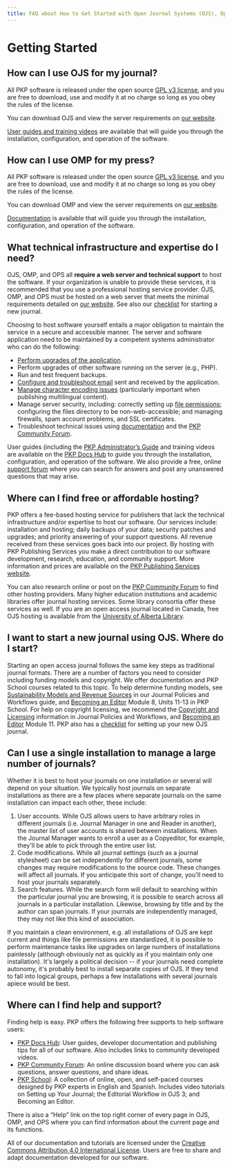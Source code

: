 ```yaml
---
title: FAQ about How to Get Started with Open Journal Systems (OJS), Open Monograph Press (OMP), and Open Preprint Systems (OPS)
---
```


# Getting Started

## How can I use OJS for my journal?

All PKP software is released under the open source [GPL v3 license](http://www.gnu.org/licenses/gpl-3.0.html), and you are free to download, use and modify it at no charge so long as you obey the rules of the license.

You can download OJS and view the server requirements on [our website](https://pkp.sfu.ca/ojs/ojs_download/).

[User guides and training videos](https://docs.pkp.sfu.ca) are available that will guide you through the installation, configuration, and operation of the software.

## How can I use OMP for my press?

All PKP software is released under the open source [GPL v3 license](http://www.gnu.org/licenses/gpl-3.0.html), and you are free to download, use and modify it at no charge so long as you obey the rules of the license.

You can download OMP and view the server requirements on [our website](https://pkp.sfu.ca/omp/omp_download/).

[Documentation](https://docs.pkp.sfu.ca) is available that will guide you through the installation, configuration, and operation of the software.

## What technical infrastructure and expertise do I need?

OJS, OMP, and OPS all **require a web server and technical support** to host the software. If your organization is unable to provide these services, it is recommended that you use a professional hosting service provider.  OJS, OMP, and OPS must be hosted on a web server that meets the minimal requirements detailed on [our website](https://pkp.sfu.ca/ojs/ojs_download/). See also our [checklist](https://docs.pkp.sfu.ca/starting-a-journal/) for starting a new journal.

Choosing to host software yourself entails a major obligation to maintain the service in a secure and accessible manner. The server and software application need to be maintained by a competent systems administrator who can do the following:

* [Perform upgrades of the application](/dev/upgrade-guide/).
* Perform upgrades of other software running on the server (e.g., PHP).
* Run and test frequent backups.
* [Configure and troubleshoot email](https://docs.pkp.sfu.ca/admin-guide/en/email) sent and received by the application.
* [Manage character encoding issues](https://docs.pkp.sfu.ca/admin-guide/en/troubleshooting#character-encoding) (particularly important when publishing multilingual content).
* Manage server security, including: correctly setting up [file permissions](https://docs.pkp.sfu.ca/admin-guide/en/troubleshooting#permissions-file-access-etc); configuring the files directory to be non-web-accessible; and managing firewalls, spam account problems, and SSL certificates.
* Troubleshoot technical issues using [documentation](https://docs.pkp.sfu.ca/index.html) and the [PKP Community Forum](https://forum.pkp.sfu.ca/).

User guides (including the [PKP Administrator’s Guide](https://docs.pkp.sfu.ca/admin-guide/en/) and training videos are available on the [PKP Docs Hub](https://docs.pkp.sfu.ca/) to guide you through the installation, configuration, and operation of the software. We also provide a free, online [support forum](https://forum.pkp.sfu.ca/) where you can search for answers and post any unanswered questions that may arise.

## Where can I find free or affordable hosting?

PKP offers a fee-based hosting service for publishers that lack the technical infrastructure and/or expertise to host our software. Our services include: installation and hosting; daily backups of your data; security patches and upgrades; and priority answering of your support questions. All revenue received from these services goes back into our project. By hosting with PKP Publishing Services you make a direct contribution to our software development, research, education, and community support. More information and prices are available on the [PKP Publishing Services website](https://pkpservices.sfu.ca/).

You can also research online or post on the [PKP Community Forum](https://forum.pkp.sfu.ca/) to find other hosting providers. Many higher education institutions and academic libraries offer journal hosting services. Some library consortia offer these services as well. If you are an open access journal located in Canada, free OJS hosting is available from the [University of Alberta Library](https://www.library.ualberta.ca/publishing/).

## I want to start a new journal using OJS. Where do I start?

Starting an open access journal follows the same key steps as traditional journal formats. There are a number of factors you need to consider including funding models and copyright. We offer documentation and PKP School courses related to this topic. To help determine funding models, see [Sustainability Models and Revenue Sources](https://docs.pkp.sfu.ca/journal-policies-workflows/en/sustainability) in our Journal Policies and Workflows guide, and [Becoming an Editor](https://pkpschool.sfu.ca/courses/becoming-an-editor/) Module 8, Units 11-13 in PKP School. For help on copyright licensing, we recommend the [Copyright and Licensing](https://docs.pkp.sfu.ca/journal-policies-workflows/en/copyright-licensing) information in Journal Policies and Workflows, and [Becoming an Editor](https://pkpschool.sfu.ca/courses/becoming-an-editor/) Module 11. PKP also has a [checklist](https://docs.pkp.sfu.ca/starting-a-journal/) for setting up your new OJS journal.

## Can I use a single installation to manage a large number of journals?

Whether it is best to host your journals on one installation or several will depend on your situation. We typically host journals on separate installations as there are a few places where separate journals on the same installation can impact each other, these include:

1. User accounts. While OJS allows users to have arbitrary roles in different journals (i.e. Journal Manager in one and Reader in another), the master list of user accounts is shared between installations. When the Journal Manager wants to enroll a user as a Copyeditor, for example, they'll be able to pick through the entire user list.
2. Code modifications. While all journal settings (such as a journal stylesheet) can be set independently for different journals, some changes may require modifications to the source code. These changes will affect all journals. If you anticipate this sort of change, you'll need to host your journals separately.
3. Search features. While the search form will default to searching within the particular journal you are browsing, it is possible to search across all journals in a particular installation. Likewise, browsing by title and by the author can span journals. If your journals are independently managed, they may not like this kind of association.

If you maintain a clean environment, e.g. all installations of OJS are kept current and things like file permissions are standardized, it is possible to perform maintenance tasks like upgrades on large numbers of installations painlessly (although obviously not as quickly as if you maintain only one installation). It's largely a political decision -- if your journals need complete autonomy, it's probably best to install separate copies of OJS. If they tend to fall into logical groups, perhaps a few installations with several journals apiece would be best.

## Where can I find help and support?

Finding help is easy. PKP offers the following free supports to help software users:

* [PKP Docs Hub](https://docs.pkp.sfu.ca/): User guides, developer documentation and publishing tips for all of our software. Also includes links to community developed videos.
* [PKP Community Forum](https://forum.pkp.sfu.ca/): An online discussion board where you can ask questions, answer questions, and share ideas.
* [PKP School](https://pkpschool.sfu.ca/): A collection of online, open, and self-paced courses designed by PKP experts in English and Spanish. Includes video tutorials on Setting up Your Journal; the Editorial Workflow in OJS 3; and Becoming an Editor.

There is also a “Help” link on the top right corner of every page in OJS, OMP, and OPS where you can find information about the current page and its functions.

All of our documentation and tutorials are licensed under the [Creative Commons Attribution 4.0 International License](http://creativecommons.org/licenses/by/4.0/). Users are free to share and adapt documentation developed for our software.
